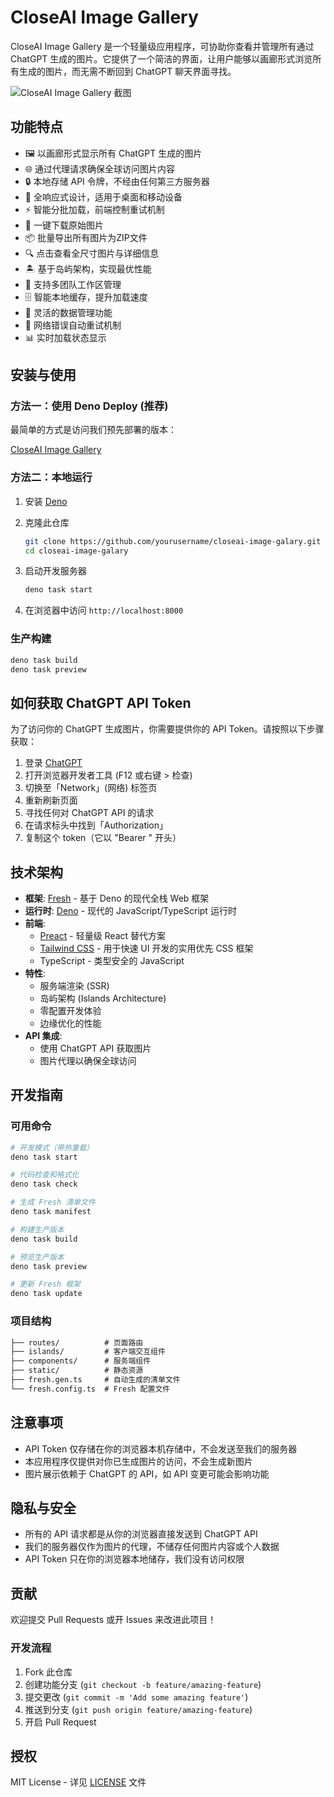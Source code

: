 # CloseAI Image Gallery

CloseAI Image Gallery 是一个轻量级应用程序，可协助你查看并管理所有通过 ChatGPT
生成的图片。它提供了一个简洁的界面，让用户能够以画廊形式浏览所有生成的图片，而无需不断回到
ChatGPT 聊天界面寻找。

![CloseAI Image Gallery 截图](https://example.com/screenshot.png)

## 功能特点

- 🖼️ 以画廊形式显示所有 ChatGPT 生成的图片
- 🌐 通过代理请求确保全球访问图片内容
- 🔒 本地存储 API 令牌，不经由任何第三方服务器
- 📱 全响应式设计，适用于桌面和移动设备
- ⚡ 智能分批加载，前端控制重试机制
- 💾 一键下载原始图片
- 📦 批量导出所有图片为ZIP文件
- 🔍 点击查看全尺寸图片与详细信息
- 🏝️ 基于岛屿架构，实现最优性能
- 👥 支持多团队工作区管理
- 🗄️ 智能本地缓存，提升加载速度
- 🧹 灵活的数据管理功能
- 🔄 网络错误自动重试机制
- 📊 实时加载状态显示

## 安装与使用

### 方法一：使用 Deno Deploy (推荐)

最简单的方式是访问我们预先部署的版本：

[CloseAI Image Gallery](https://closeai-image-galary.yuen-network.top/)

### 方法二：本地运行

1. 安装 [Deno](https://deno.land/manual/getting_started/installation)
2. 克隆此仓库

   ```bash
   git clone https://github.com/yourusername/closeai-image-galary.git
   cd closeai-image-galary
   ```

3. 启动开发服务器

   ```bash
   deno task start
   ```

4. 在浏览器中访问 `http://localhost:8000`

### 生产构建

```bash
deno task build
deno task preview
```

## 如何获取 ChatGPT API Token

为了访问你的 ChatGPT 生成图片，你需要提供你的 API Token。请按照以下步骤获取：

1. 登录 [ChatGPT](https://chatgpt.com)
2. 打开浏览器开发者工具 (F12 或右键 > 检查)
3. 切换至「Network」(网络) 标签页
4. 重新刷新页面
5. 寻找任何对 ChatGPT API 的请求
6. 在请求标头中找到「Authorization」
7. 复制这个 token（它以 "Bearer " 开头）

## 技术架构

- **框架**: [Fresh](https://fresh.deno.dev/) - 基于 Deno 的现代全栈 Web 框架
- **运行时**: [Deno](https://deno.land/) - 现代的 JavaScript/TypeScript 运行时
- **前端**:
  - [Preact](https://preactjs.com/) - 轻量级 React 替代方案
  - [Tailwind CSS](https://tailwindcss.com/) - 用于快速 UI 开发的实用优先 CSS
    框架
  - TypeScript - 类型安全的 JavaScript
- **特性**:
  - 服务端渲染 (SSR)
  - 岛屿架构 (Islands Architecture)
  - 零配置开发体验
  - 边缘优化的性能
- **API 集成**:
  - 使用 ChatGPT API 获取图片
  - 图片代理以确保全球访问

## 开发指南

### 可用命令

```bash
# 开发模式（带热重载）
deno task start

# 代码检查和格式化
deno task check

# 生成 Fresh 清单文件
deno task manifest

# 构建生产版本
deno task build

# 预览生产版本
deno task preview

# 更新 Fresh 框架
deno task update
```

### 项目结构

```txt
├── routes/          # 页面路由
├── islands/         # 客户端交互组件
├── components/      # 服务端组件
├── static/          # 静态资源
├── fresh.gen.ts     # 自动生成的清单文件
└── fresh.config.ts  # Fresh 配置文件
```

## 注意事项

- API Token 仅存储在你的浏览器本机存储中，不会发送至我们的服务器
- 本应用程序仅提供对你已生成图片的访问，不会生成新图片
- 图片展示依赖于 ChatGPT 的 API，如 API 变更可能会影响功能

## 隐私与安全

- 所有的 API 请求都是从你的浏览器直接发送到 ChatGPT API
- 我们的服务器仅作为图片的代理，不储存任何图片内容或个人数据
- API Token 只在你的浏览器本地储存，我们没有访问权限

## 贡献

欢迎提交 Pull Requests 或开 Issues 来改进此项目！

### 开发流程

1. Fork 此仓库
2. 创建功能分支 (`git checkout -b feature/amazing-feature`)
3. 提交更改 (`git commit -m 'Add some amazing feature'`)
4. 推送到分支 (`git push origin feature/amazing-feature`)
5. 开启 Pull Request

## 授权

MIT License - 详见 [LICENSE](LICENSE) 文件
